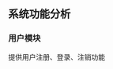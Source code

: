 ## 系统功能分析
### 用户模块
提供用户注册、登录、注销功能

<!--stackedit_data:
eyJoaXN0b3J5IjpbLTIwNTQ1OTQzMjYsLTU1NzM2MzU5XX0=
-->